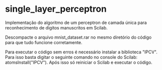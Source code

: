 # single_layer_perceptron
Implementação do algoritmo de um perceptron de camada única para reconhecimento de digitos manuscritos em Scilab.

Descompacte o arquivo mnist_dataset.rar no mesmo diretório do código para que tudo funcione corretamente.

Para executar o código sem erros é necessário instalar a biblioteca "IPCV".
Para isso basta digitar o seguinte comando no console do Scilab: atomsInstall("IPCV").
Após isso só reiniciar o Scilab e executar o código.
